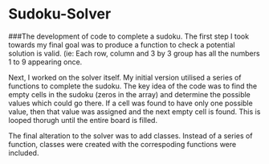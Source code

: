 # Sudoku-Solver
###The development of code to complete a sudoku.
The first step I took towards my final goal was to produce a function to check a potential solution is valid. (ie: Each row, column and 3 by 3 group has all the numbers 1 to 9 appearing once.

Next, I worked on the solver itself. My initial version utilised a series of functions to complete the sudoku. The key idea of the code was to find the empty cells in the sudoku (zeros in the array) and determine the possible values which could go there. If a cell was found to have only one possible value, then that value was assigned and the next empty cell is found. This is looped thorugh until the entire board is filled.

The final alteration to the solver was to add classes. Instead of a series of function, classes were created with the correspoding functions were included. 

